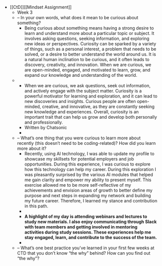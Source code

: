 - [[CtD]][[Mindset Assignment]]
	- Week 3
	- – In your own words, what does it mean to be curious about something?
		- Being curious about something means having a strong desire to learn and understand more about a particular topic or subject. It involves asking questions, seeking information, and exploring new ideas or perspectives. Curiosity can be sparked by a variety of things, such as a personal interest, a problem that needs to be solved, or a desire to better understand the world around us. It is a natural human inclination to be curious, and it often leads to discovery, creativity, and innovation. When we are curious, we are open-minded, engaged, and motivated to learn, grow, and expand our knowledge and understanding of the world.
	-
		- When we are curious, we ask questions, seek out information, and actively engage with the subject matter. Curiosity is a powerful motivator for learning and exploration, and it can lead to new discoveries and insights. Curious people are often open-minded, creative, and innovative, as they are constantly seeking new knowledge and experiences. Overall, curiosity is an important trait that can help us grow and develop both personally and professionally.
		- Written by Chatsonic
		-
	- – What’s one thing that you were curious to learn more about recently (this doesn’t need to be coding-related)? How did you learn more about it?
		- Recently, using AI technology, I was able to update my profile to showcase my skillsets for potential employers and job opportunities. During this experience, I was curious to explore how this technology can help my career. During this exploration I was pleasantly surprised by the various AI modules that helped me gain clarity and empower my ability to present myself. This exercise allowed me to be more self-reflective of my achievements and envision areas of growth to better define my purpose and next steps in expanding my network and building my future career. Therefore, I learned my stance and contribution in this path.
		-
		- **A highlight of my day is attending webinars and lectures to study new materials. I also enjoy communicating through Slack with team members and getting involved in mentoring activities during study sessions. These experiences help me stay engaged, learn, and contribute to the success of the team.**
		-
	- – What’s one best practice you’ve learned in your first few weeks at CTD that you don’t know “the why” behind? How can you find out “the why”?